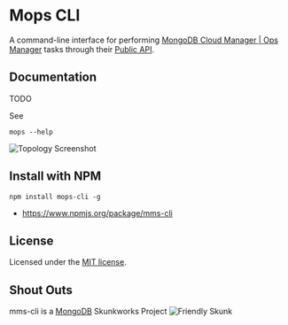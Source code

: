 # Mops CLI

A command-line interface for performing [MongoDB Cloud Manager | Ops Manager](https://cloud.mongodb.com) tasks through their [Public API](http://mms.mongodb.com/help/core/api/).


## Documentation

TODO

See

`mops --help`

![Topology Screenshot](http://i58.tinypic.com/nqrzvr.png)


## Install with NPM

`npm install mops-cli -g`

* https://www.npmjs.org/package/mms-cli


## License
Licensed under the [MIT license](LICENSE-MIT "MIT License").


## Shout Outs

mms-cli is a [MongoDB](http://www.mongodb.com) Skunkworks Project
![Friendly Skunk](http://s12.postimg.org/fxmtcosx9/skunkworks2.jpg)
